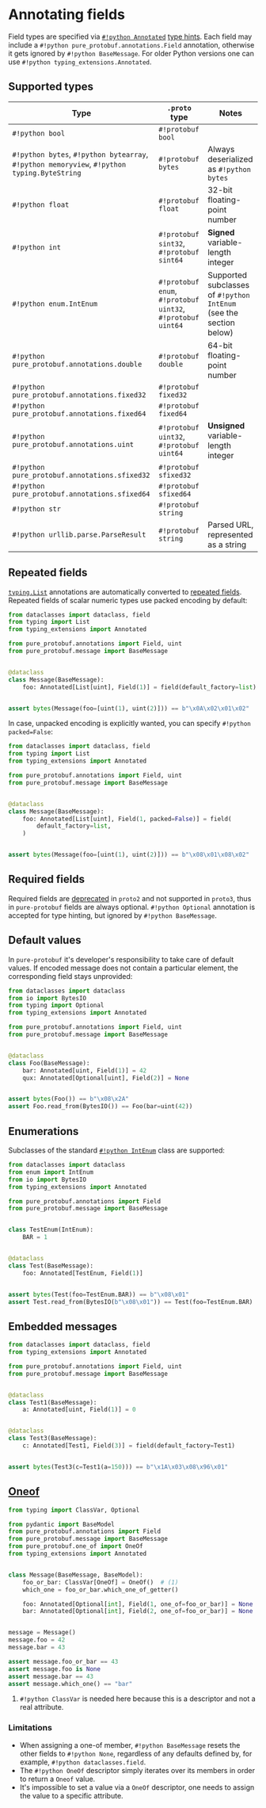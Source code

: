 # Annotating fields

Field types are specified via [`#!python Annotated`](https://docs.python.org/3/library/typing.html#typing.Annotated) [type hints](https://www.python.org/dev/peps/pep-0484/). Each field may include a `#!python pure_protobuf.annotations.Field` annotation, otherwise it gets ignored by `#!python BaseMessage`. For older Python versions one can use `#!python typing_extensions.Annotated`.

## Supported types

| Type                                                    | `.proto` type                                               | Notes                                                     |
|---------------------------------------------------------|-------------------------------------------------------------|-----------------------------------------------------------|
| `#!python bool`                                                  | `#!protobuf bool`                                           |                                                           |
| `#!python bytes`, `#!python bytearray`, `#!python memoryview`, `#!python typing.ByteString` | `#!protobuf bytes`                                          | Always deserialized as `#!python bytes`                   |
| `#!python float`                                                 | `#!protobuf float`                                          | 32-bit floating-point number                              |
| `#!python int`                                                   | `#!protobuf sint32`, `#!protobuf sint64`                    | **Signed** variable-length integer                        |
| `#!python enum.IntEnum`                                          | `#!protobuf enum`, `#!protobuf uint32`, `#!protobuf uint64` | Supported subclasses of `#!python IntEnum` (see the section below) |
| `#!python pure_protobuf.annotations.double`                      | `#!protobuf double`                                         | 64-bit floating-point number                              |
| `#!python pure_protobuf.annotations.fixed32`                     | `#!protobuf fixed32`                                        |                                                           |
| `#!python pure_protobuf.annotations.fixed64`                     | `#!protobuf fixed64`                                        |                                                           |
| `#!python pure_protobuf.annotations.uint`                        | `#!protobuf uint32`, `#!protobuf uint64`                    | **Unsigned** variable-length integer                      |
| `#!python pure_protobuf.annotations.sfixed32`                    | `#!protobuf sfixed32`                                       |                                                           |
| `#!python pure_protobuf.annotations.sfixed64`                    | `#!protobuf sfixed64`                                       |                                                           |
| `#!python str`                                                   | `#!protobuf string`                                         |                                                           |
| `#!python urllib.parse.ParseResult`                              | `#!protobuf string`                                         | Parsed URL, represented as a string                       |

## Repeated fields

[`typing.List`](https://docs.python.org/3/library/typing.html#typing.List) annotations are automatically converted to [repeated fields](https://developers.google.com/protocol-buffers/docs/proto3#specifying-field-rules). Repeated fields of scalar numeric types use packed encoding by default:

```python title="test_repeated.py"
from dataclasses import dataclass, field
from typing import List
from typing_extensions import Annotated

from pure_protobuf.annotations import Field, uint
from pure_protobuf.message import BaseMessage


@dataclass
class Message(BaseMessage):
    foo: Annotated[List[uint], Field(1)] = field(default_factory=list)


assert bytes(Message(foo=[uint(1), uint(2)])) == b"\x0A\x02\x01\x02"
```

In case, unpacked encoding is explicitly wanted, you can specify `#!python packed=False`:

```python title="test_repeated_unpacked.py"
from dataclasses import dataclass, field
from typing import List
from typing_extensions import Annotated

from pure_protobuf.annotations import Field, uint
from pure_protobuf.message import BaseMessage


@dataclass
class Message(BaseMessage):
    foo: Annotated[List[uint], Field(1, packed=False)] = field(
        default_factory=list,
    )


assert bytes(Message(foo=[uint(1), uint(2)])) == b"\x08\x01\x08\x02"
```

## Required fields

Required fields are [deprecated](https://developers.google.com/protocol-buffers/docs/style#things_to_avoid) in `proto2` and not supported in `proto3`, thus in `pure-protobuf` fields are always optional. `#!python Optional` annotation is accepted for type hinting, but ignored by `#!python BaseMessage`.

## Default values

In `pure-protobuf` it's developer's responsibility to take care of default values. If encoded message does not contain a particular element, the corresponding field stays unprovided:

```python title="test_default_values.py"
from dataclasses import dataclass
from io import BytesIO
from typing import Optional
from typing_extensions import Annotated

from pure_protobuf.annotations import Field, uint
from pure_protobuf.message import BaseMessage


@dataclass
class Foo(BaseMessage):
    bar: Annotated[uint, Field(1)] = 42
    qux: Annotated[Optional[uint], Field(2)] = None


assert bytes(Foo()) == b"\x08\x2A"
assert Foo.read_from(BytesIO()) == Foo(bar=uint(42))
```

## Enumerations

Subclasses of the standard [`#!python IntEnum`](https://docs.python.org/3/library/enum.html#intenum) class are supported:

```python title="test_enum.py"
from dataclasses import dataclass
from enum import IntEnum
from io import BytesIO
from typing_extensions import Annotated

from pure_protobuf.annotations import Field
from pure_protobuf.message import BaseMessage


class TestEnum(IntEnum):
    BAR = 1


@dataclass
class Test(BaseMessage):
    foo: Annotated[TestEnum, Field(1)]


assert bytes(Test(foo=TestEnum.BAR)) == b"\x08\x01"
assert Test.read_from(BytesIO(b"\x08\x01")) == Test(foo=TestEnum.BAR)
```

## Embedded messages

```python title="test_embedded_message.py"
from dataclasses import dataclass, field
from typing_extensions import Annotated

from pure_protobuf.annotations import Field, uint
from pure_protobuf.message import BaseMessage


@dataclass
class Test1(BaseMessage):
    a: Annotated[uint, Field(1)] = 0


@dataclass
class Test3(BaseMessage):
    c: Annotated[Test1, Field(3)] = field(default_factory=Test1)


assert bytes(Test3(c=Test1(a=150))) == b"\x1A\x03\x08\x96\x01"
```

## [Oneof](https://developers.google.com/protocol-buffers/docs/proto3#oneof)

```python title="test_one_of.py"
from typing import ClassVar, Optional

from pydantic import BaseModel
from pure_protobuf.annotations import Field
from pure_protobuf.message import BaseMessage
from pure_protobuf.one_of import OneOf
from typing_extensions import Annotated


class Message(BaseMessage, BaseModel):
    foo_or_bar: ClassVar[OneOf] = OneOf()  # (1)
    which_one = foo_or_bar.which_one_of_getter()

    foo: Annotated[Optional[int], Field(1, one_of=foo_or_bar)] = None
    bar: Annotated[Optional[int], Field(2, one_of=foo_or_bar)] = None


message = Message()
message.foo = 42
message.bar = 43

assert message.foo_or_bar == 43
assert message.foo is None
assert message.bar == 43
assert message.which_one() == "bar"
```

1. `#!python ClassVar` is needed here because this is a descriptor and not a real attribute.

### Limitations

- When assigning a one-of member, `#!python BaseMessage` resets the other fields to `#!python None`, regardless of any defaults defined by, for example, `#!python dataclasses.field`.
- The `#!python OneOf` descriptor simply iterates over its members in order to return a `Oneof` value.
- It's impossible to set a value via a `OneOf` descriptor, one needs to assign the value to a specific attribute.

